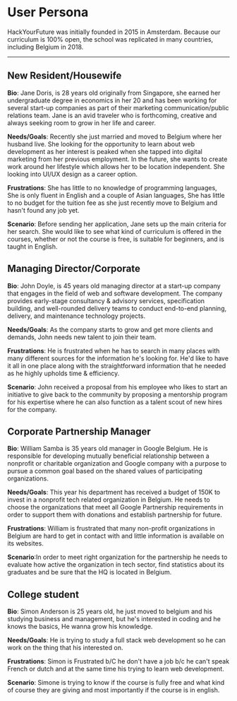 # User Persona

<!-- some introduction -->

HackYourFuture was initially founded in 2015 in Amsterdam. Because our
curriculum is 100% open, the school was replicated in many countries, including
Belgium in 2018.

---

<!-- a persona -->

## New Resident/Housewife

**Bio**: Jane Doris, is 28 years old originally from Singapore, she earned her
undergraduate degree in economics in her 20 and has been working for several
start-up companies as part of their marketing communication/public relations
team. Jane is an avid traveler who is forthcoming, creative and always seeking
room to grow in her life and career.

**Needs/Goals**: Recently she just married and moved to Belgium where her
husband live. She looking for the opportunity to learn about web development as
her interest is peaked when she tapped into digital marketing from her previous
employment. In the future, she wants to create work around her lifestyle which
allows her to be location independent. She looking into UI/UX design as a career
option.

**Frustrations**: She has little to no knowledge of programming languages, She
is only fluent in English and a couple of Asian languages, She has little to no
budget for the tuition fee as she just recently move to Belgium and hasn't found
any job yet.

**Scenario**: Before sending her application, Jane sets up the main criteria for
her search. She would like to see what kind of curriculum is offered in the
courses, whether or not the course is free, is suitable for beginners, and is
taught in English.

## Managing Director/Corporate

**Bio**: John Doyle, is 45 years old managing director at a start-up company
that engages in the field of web and software development. The company provides
early-stage consultancy & advisory services, specification building, and
well-rounded delivery teams to conduct end-to-end planning, delivery, and
maintenance technology projects.

**Needs/Goals**: As the company starts to grow and get more clients and demands,
John needs new talent to join their team.

**Frustrations**: He is frustrated when he has to search in many places with
many different sources for the information he's looking for. He'd like to have
it all in one place along with the straightforward information that he needed as
he highly upholds time & efficiency.

**Scenario**: John received a proposal from his employee who likes to start an
initiative to give back to the community by proposing a mentorship program for
his expertise where he can also function as a talent scout of new hires for the
company.

## Corporate Partnership Manager

**Bio**: William Samba is 35 years old manager in Google Belgium. He is
responsible for developing mutually beneficial relationship between a nonprofit
or charitable organization and Google company with a purpose to pursue a common
goal based on the shared values of participating organizations.

**Needs/Goals**: This year his department has received a budget of 150K to
invest in a nonprofit tech related organization in Belgium. He needs to choose
the organizations that meet all Google Partnership requirements in order to
support them with donations and establish partnership for future.

**Frustrations**: William is frustrated that many non-profit organizations in
Belgium are hard to get in contact with and little information is available on
its websites.

**Scenario**:In order to meet right organization for the partnership he needs to
evaluate how active the organization in tech sector, find statistics about its
graduates and be sure that the HQ is located in Belgium.

## College student

**Bio**: Simon Anderson is 25 years old, he just moved to belgium and his
studying business and management, but he's interested in coding and he knows the
basics, He wanna grow his knowledge.

**Needs/Goals**: He is trying to study a full stack web development so he can
work on the thing that his interested on.

**Frustrations**: Simon is Frustrated b/C he don't have a job b/c he can't speak
French or dutch and at the same time his trying to learn web development.

**Scenario**: Simone is trying to know if the course is fully free and what kind
of course they are giving and most importantly if the course is in english.
